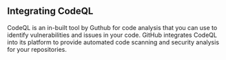 Integrating CodeQL
----------------------------
CodeQL is an in-built tool by Guthub for code analysis that you can use to identify vulnerabilities and issues in your code. GitHub integrates CodeQL into its platform to provide automated code scanning and security analysis for your repositories.

